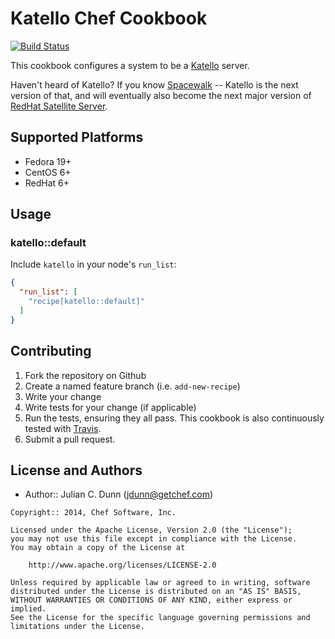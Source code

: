 # Katello Chef Cookbook

[![Build Status](https://travis-ci.org/juliandunn/katello.svg?branch=master)](https://travis-ci.org/juliandunn/katello)

This cookbook configures a system to be a [Katello](http://www.katello.org/) server.

Haven't heard of Katello? If you know [Spacewalk](http://spacewalk.redhat.com/) -- Katello
is the next version of that, and will eventually also become the next major version of
[RedHat Satellite Server](http://www.redhat.com/products/enterprise-linux/satellite/).

## Supported Platforms

* Fedora 19+
* CentOS 6+
* RedHat 6+

## Usage

### katello::default

Include `katello` in your node's `run_list`:

```json
{
  "run_list": [
    "recipe[katello::default]"
  ]
}
```

## Contributing

1. Fork the repository on Github
2. Create a named feature branch (i.e. `add-new-recipe`)
3. Write your change
4. Write tests for your change (if applicable)
5. Run the tests, ensuring they all pass. This cookbook is also continuously tested with [Travis](http://travis-ci.org/juliandunn/katello).
6. Submit a pull request.

## License and Authors

* Author:: Julian C. Dunn (<jdunn@getchef.com>)

```text
Copyright:: 2014, Chef Software, Inc.

Licensed under the Apache License, Version 2.0 (the "License");
you may not use this file except in compliance with the License.
You may obtain a copy of the License at

    http://www.apache.org/licenses/LICENSE-2.0

Unless required by applicable law or agreed to in writing, software
distributed under the License is distributed on an "AS IS" BASIS,
WITHOUT WARRANTIES OR CONDITIONS OF ANY KIND, either express or implied.
See the License for the specific language governing permissions and
limitations under the License.
```
